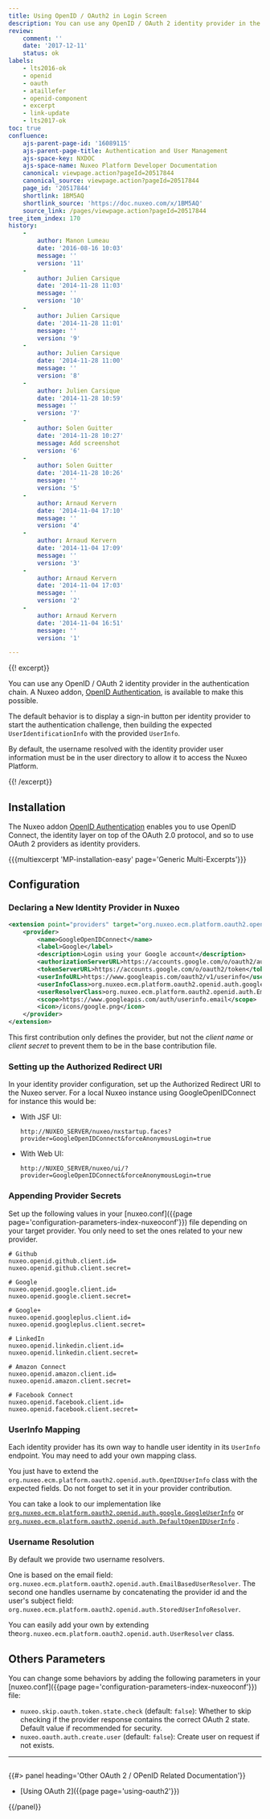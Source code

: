 ```yaml
---
title: Using OpenID / OAuth2 in Login Screen
description: You can use any OpenID / OAuth 2 identity provider in the authentication chain. A Nuxeo addon, OpenID Authentication, is available to make this possible. 
review:
    comment: ''
    date: '2017-12-11'
    status: ok
labels:
    - lts2016-ok
    - openid
    - oauth
    - ataillefer
    - openid-component
    - excerpt
    - link-update
    - lts2017-ok
toc: true
confluence:
    ajs-parent-page-id: '16089115'
    ajs-parent-page-title: Authentication and User Management
    ajs-space-key: NXDOC
    ajs-space-name: Nuxeo Platform Developer Documentation
    canonical: viewpage.action?pageId=20517844
    canonical_source: viewpage.action?pageId=20517844
    page_id: '20517844'
    shortlink: 1BM5AQ
    shortlink_source: 'https://doc.nuxeo.com/x/1BM5AQ'
    source_link: /pages/viewpage.action?pageId=20517844
tree_item_index: 170
history:
    -
        author: Manon Lumeau
        date: '2016-08-16 10:03'
        message: ''
        version: '11'
    -
        author: Julien Carsique
        date: '2014-11-28 11:03'
        message: ''
        version: '10'
    -
        author: Julien Carsique
        date: '2014-11-28 11:01'
        message: ''
        version: '9'
    -
        author: Julien Carsique
        date: '2014-11-28 11:00'
        message: ''
        version: '8'
    -
        author: Julien Carsique
        date: '2014-11-28 10:59'
        message: ''
        version: '7'
    -
        author: Solen Guitter
        date: '2014-11-28 10:27'
        message: Add screenshot
        version: '6'
    -
        author: Solen Guitter
        date: '2014-11-28 10:26'
        message: ''
        version: '5'
    -
        author: Arnaud Kervern
        date: '2014-11-04 17:10'
        message: ''
        version: '4'
    -
        author: Arnaud Kervern
        date: '2014-11-04 17:09'
        message: ''
        version: '3'
    -
        author: Arnaud Kervern
        date: '2014-11-04 17:03'
        message: ''
        version: '2'
    -
        author: Arnaud Kervern
        date: '2014-11-04 16:51'
        message: ''
        version: '1'

---
```

{{! excerpt}}

You can use any OpenID / OAuth 2 identity provider in the authentication chain. A Nuxeo addon, [OpenID Authentication](https://connect.nuxeo.com/nuxeo/site/marketplace/package/openid-authentication), is available to make this possible.

The default behavior is to display a sign-in button per identity provider to start the authentication challenge, then building the expected `UserIdentificationInfo` with the provided `UserInfo`.

By default, the username resolved with the identity provider user information must be in the user directory to allow it to access the Nuxeo Platform.

{{! /excerpt}}

## Installation

The Nuxeo addon [OpenID Authentication](https://connect.nuxeo.com/nuxeo/site/marketplace/package/openid-authentication) enables you to use OpenID Connect, the identity layer on top of the OAuth 2.0 protocol, and so to use OAuth 2 providers as identity providers.

{{{multiexcerpt 'MP-installation-easy' page='Generic Multi-Excerpts'}}}

## Configuration

### Declaring a New Identity Provider in Nuxeo

```xml
<extension point="providers" target="org.nuxeo.ecm.platform.oauth2.openid.OpenIDConnectProviderRegistry">
    <provider>
        <name>GoogleOpenIDConnect</name>
        <label>Google</label>
        <description>Login using your Google account</description>
        <authorizationServerURL>https://accounts.google.com/o/oauth2/auth</authorizationServerURL>
        <tokenServerURL>https://accounts.google.com/o/oauth2/token</tokenServerURL>
        <userInfoURL>https://www.googleapis.com/oauth2/v1/userinfo</userInfoURL>
        <userInfoClass>org.nuxeo.ecm.platform.oauth2.openid.auth.google.GoogleUserInfo</userInfoClass>
        <userResolverClass>org.nuxeo.ecm.platform.oauth2.openid.auth.EmailBasedUserResolver</userResolverClass>
        <scope>https://www.googleapis.com/auth/userinfo.email</scope>
        <icon>/icons/google.png</icon>
    </provider>
</extension>
```

This first contribution only defines the provider, but not the _client name_ or _client secret_ to prevent them to be in the base contribution file.

### Setting up the Authorized Redirect URI

In your identity provider configuration, set up the Authorized Redirect URI to the Nuxeo server. For a local Nuxeo instance using GoogleOpenIDConnect for instance this would be:
- With JSF UI:
    ```
    http://NUXEO_SERVER/nuxeo/nxstartup.faces?provider=GoogleOpenIDConnect&forceAnonymousLogin=true
    ```
- With Web UI:
    ```
    http://NUXEO_SERVER/nuxeo/ui/?provider=GoogleOpenIDConnect&forceAnonymousLogin=true
    ```

### Appending Provider Secrets

Set up the following values in your [nuxeo.conf]({{page page='configuration-parameters-index-nuxeoconf'}}) file depending on your target provider. You only need to set the ones related to your new provider.

```
# Github
nuxeo.openid.github.client.id=
nuxeo.openid.github.client.secret=

# Google
nuxeo.openid.google.client.id=
nuxeo.openid.google.client.secret=

# Google+
nuxeo.openid.googleplus.client.id=
nuxeo.openid.googleplus.client.secret=

# LinkedIn
nuxeo.openid.linkedin.client.id=
nuxeo.openid.linkedin.client.secret=

# Amazon Connect
nuxeo.openid.amazon.client.id=
nuxeo.openid.amazon.client.secret=

# Facebook Connect
nuxeo.openid.facebook.client.id=
nuxeo.openid.facebook.client.secret=
```

### UserInfo Mapping

Each identity provider has its own way to handle user identity in its `UserInfo` endpoint. You may need to add your own mapping class.

You just have to extend the `org.nuxeo.ecm.platform.oauth2.openid.auth.OpenIDUserInfo` class with the expected fields. Do not forget to set it in your provider contribution.

You can take a look to our implementation like [`org.nuxeo.ecm.platform.oauth2.openid.auth.google.GoogleUserInfo`](https://github.com/nuxeo/nuxeo/blob/master/nuxeo-services/login/nuxeo-platform-login-openid/src/main/java/org/nuxeo/ecm/platform/oauth2/openid/auth/google/GoogleUserInfo.java) or [`org.nuxeo.ecm.platform.oauth2.openid.auth.DefaultOpenIDUserInfo`](https://github.com/nuxeo/nuxeo/blob/master/nuxeo-services/login/nuxeo-platform-login-openid/src/main/java/org/nuxeo/ecm/platform/oauth2/openid/auth/DefaultOpenIDUserInfo.java) .

### Username Resolution

By default we provide two username resolvers.

One is based on the email field: `org.nuxeo.ecm.platform.oauth2.openid.auth.EmailBasedUserResolver`. The second one handles username by concatenating the provider id and the user's subject field: `org.nuxeo.ecm.platform.oauth2.openid.auth.StoredUserInfoResolver`.

You can easily add your own by extending the`org.nuxeo.ecm.platform.oauth2.openid.auth.UserResolver` class.

## Others Parameters

You can change some behaviors by adding the following parameters in your [nuxeo.conf]({{page page='configuration-parameters-index-nuxeoconf'}}) file:

*   `nuxeo.skip.oauth.token.state.check` (default: `false`): Whether to skip checking if the provider response contains the correct OAuth 2 state. Default value if recommended for security.
*   `nuxeo.oauth.auth.create.user` (default: `false`): Create user on request if not exists.

* * *

<div class="row" data-equalizer data-equalize-on="medium">
<div class="column medium-6">

{{#> panel heading='Other OAuth 2 / OPenID Related Documentation'}}

- [Using OAuth 2]({{page page='using-oauth2'}})

{{/panel}}
</div>
<div class="column medium-6">

&nbsp;

</div>
</div>
